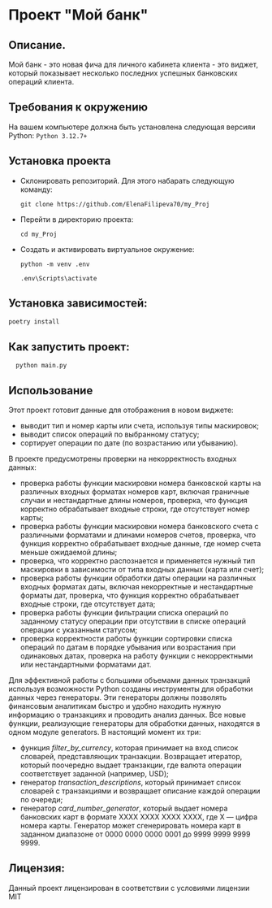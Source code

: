 # Проект "Мой банк"
## Описание. 
   Мой банк - это новая фича для личного кабинета клиента - это виджет, который показывает
   несколько последних успешных банковских операций клиента.
   

## Требования к окружению
  На вашем компьютере должна быть установлена следующая версияи Python:
    ```
     Python 3.12.7+
    ```
## Установка проекта 
  - Склонировать репозиторий. Для этого набарать следующую команду:
    ```
    git clone https://github.com/ElenaFilipeva70/my_Proj
    ```
  - Перейти в директорию проекта:
    ```
    cd my_Proj
    ```
  - Создать и активировать виртуальное окружение:
    ```
    python -m venv .env

    .env\Scripts\activate 
    ```
## Установка зависимостей:
    
    poetry install

## Как запустить проект:
```
  python main.py   
```
## Использование

Этот проект готовит данные для отображения в новом виджете: 
 - выводит тип и номер карты или счета, используя типы маскировок;
 - выводит список операций по выбранному статусу;
 - сортирует операции по дате (по возрастанию или убыванию).

В проекте предусмотрены проверки на некорректность входных данных:
- проверка работы функции маскировки номера банковской карты на различных входных
  форматах номеров карт, включая граничные случаи и нестандартные длины номеров,
  проверка, что функция корректно обрабатывает входные строки, где отсутствует
  номер карты;
- проверка работы функции маскировки номера банковского счета с различными форматами 
  и длинами номеров счетов, проверка, что функция корректно обрабатывает входные данные, 
  где номер счета меньше ожидаемой длины;
- проверка, что корректно распознается и применяется нужный тип маскировки в зависимости 
  от типа входных данных (карта или счет);
- проверка работы функции обработки даты операции на различных входных форматах даты, 
  включая некорректные и нестандартные форматы дат, проверка, что функция корректно 
  обрабатывает входные строки, где отсутствует дата;
- проверка работы функции фильтрации списка операций по заданному статусу операции при
  отсутствии в списке операций операции с указанным статусом;
- проверка корректности работы функции сортировки списка операций по датам в порядке
  убывания или возрастания при одинаковых датах, проверка на работу функции с некорректными
  или нестандартными форматами дат.

 Для эффективной работы с большими объемами данных транзакций используя возможности Python
 созданы инструменты для обработки данных через генераторы. Эти генераторы должны позволять 
 финансовым аналитикам быстро и удобно находить нужную информацию о транзакциях и проводить 
 анализ данных. Все новые функции, реализующие генераторы для обработки данных, находятся
 в одном модуле generators. В настоящий момент их три:
- функция *filter_by_currency*, которая принимает на вход список словарей, представляющих 
  транзакции. Возвращает итератор, который поочередно выдает транзакции, где валюта операции 
  соответствует заданной (например, USD);
- генератор *transaction_descriptions*, который принимает список словарей с транзакциями и 
  возвращает описание каждой операции по очереди;
- генератор *card_number_generator*, который выдает номера банковских карт в формате 
  XXXX XXXX XXXX XXXX, где X — цифра номера карты. Генератор может сгенерировать номера 
  карт в заданном диапазоне от 0000 0000 0000 0001 до 9999 9999 9999 9999.


## Лицензия:

Данный проект лицензирован в соответствии с условиями лицензии MIT 
